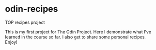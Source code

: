 # odin-recipes
TOP recipes project

This is my first project for The Odin Project. Here I demonstrate what I've learned in the course so 
far. I also get to share some personal recipes. Enjoy!